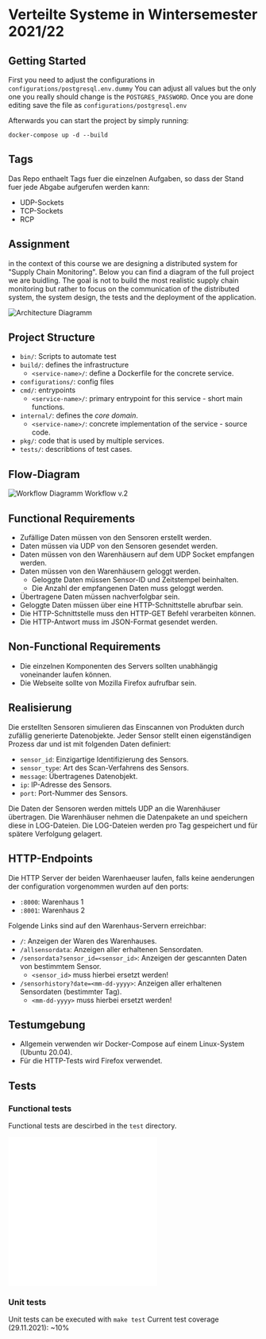 # Verteilte Systeme in Wintersemester 2021/22

## Getting Started

First you need to adjust the configurations in `configurations/postgresql.env.dummy`
You can adjust all values but the only one you really should change is the `POSTGRES_PASSWORD`.
Once you are done editing save the file as `configurations/postgresql.env`

Afterwards you can start the project by simply running:

```
docker-compose up -d --build
```

## Tags

Das Repo enthaelt Tags fuer die einzelnen Aufgaben, so dass der Stand fuer jede Abgabe aufgerufen werden kann:

* UDP-Sockets
* TCP-Sockets
* RCP

## Assignment

in the context of this course we are designing a distributed system for "Supply Chain Monitoring".
Below you can find a diagram of the full project we are buidling. The goal is not to build the most
realistic supply chain monitoring but rather to focus on the communication of the distributed system,
the system design, the tests and the deployment of the application.

![Architecture Diagramm](media/images/architecture.png)

## Project Structure

* `bin/`: Scripts to automate test
* `build/`: defines the infrastructure
  * `<service-name>/`: define a Dockerfile for the concrete service.
* `configurations/`: config files
* `cmd/`: entrypoints
  * `<service-name>/`: primary entrypoint for this service - short main functions.
* `internal/`: defines the _core domain_.
  * `<service-name>/`: concrete implementation of the service - source code.
* `pkg/`: code that is used by multiple services.
* `tests/`: describtions of test cases.

## Flow-Diagram

![Workflow Diagramm](media/images/Workflow_2.png)
Workflow v.2

## Functional Requirements

* Zufällige Daten müssen von den Sensoren erstellt werden.
* Daten müssen via UDP von den Sensoren gesendet werden.
* Daten müssen von den Warenhäusern auf dem UDP Socket empfangen werden.
* Daten müssen von den Warenhäusern geloggt werden.
  * Geloggte Daten müssen Sensor-ID und Zeitstempel beinhalten.
  * Die Anzahl der empfangenen Daten muss geloggt werden.
* Übertragene Daten müssen nachverfolgbar sein.
* Geloggte Daten müssen über eine HTTP-Schnittstelle abrufbar sein.
* Die HTTP-Schnittstelle muss den HTTP-GET Befehl verarbeiten können.
* Die HTTP-Antwort muss im JSON-Format gesendet werden.

## Non-Functional Requirements

* Die einzelnen Komponenten des Servers sollten unabhängig voneinander laufen können.
* Die Webseite sollte von Mozilla Firefox aufrufbar sein.

## Realisierung

Die erstellten Sensoren simulieren das Einscannen von Produkten durch zufällig generierte Datenobjekte. Jeder Sensor stellt einen eigenständigen Prozess dar und ist mit folgenden Daten definiert:
* `sensor_id`: Einzigartige Identifizierung des Sensors.
* `sensor_type`: Art des Scan-Verfahrens des Sensors.
* `message`: Übertragenes Datenobjekt.
* `ip`: IP-Adresse des Sensors.
* `port`: Port-Nummer des Sensors.

Die Daten der Sensoren werden mittels UDP an die Warenhäuser übertragen.
Die Warenhäuser nehmen die Datenpakete an und speichern diese in LOG-Dateien.
Die LOG-Dateien werden pro Tag gespeichert und für spätere Verfolgung gelagert.

## HTTP-Endpoints
Die HTTP Server der beiden Warenhaeuser laufen, falls keine aenderungen der configuration vorgenommen wurden auf den ports:
* `:8000`: Warenhaus 1
* `:8001`: Warenhaus 2

Folgende Links sind auf den Warenhaus-Servern erreichbar:
* `/`: Anzeigen der Waren des Warenhauses.
* `/allsensordata`: Anzeigen aller erhaltenen Sensordaten.
* `/sensordata?sensor_id=<sensor_id>`: Anzeigen der gescannten Daten von bestimmtem Sensor.
  * `<sensor_id>` muss hierbei ersetzt werden!
* `/sensorhistory?date=<mm-dd-yyyy>`: Anzeigen aller erhaltenen Sensordaten (bestimmter Tag).
  * `<mm-dd-yyyy>` muss hierbei ersetzt werden!


## Testumgebung

* Allgemein verwenden wir Docker-Compose auf einem Linux-System (Ubuntu 20.04).
* Für die HTTP-Tests wird Firefox verwendet.

## Tests

### Functional tests

Functional tests are descirbed in the `test` directory.

![UDP Test](tests/sensor-udp-test.md)
![HTTP Test](tests/http-tests.md)

### Unit tests

Unit tests can be executed with `make test`
Current test coverage (29.11.2021): ~10%
